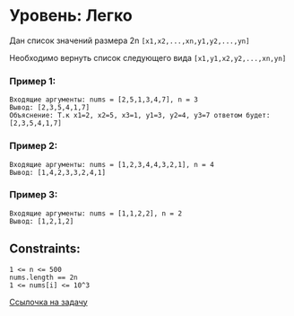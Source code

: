 # Уровень: Легко

Дан список значений размера 2n ```[x1,x2,...,xn,y1,y2,...,yn]```

Необходимо вернуть список следующего вида ```[x1,y1,x2,y2,...,xn,yn]```

### Пример 1:
```
Входящие аргументы: nums = [2,5,1,3,4,7], n = 3
Вывод: [2,3,5,4,1,7]
Объяснение: Т.к x1=2, x2=5, x3=1, y1=3, y2=4, y3=7 ответом будет: [2,3,5,4,1,7]
```
### Пример 2:
```
Входящие аргументы: nums = [1,2,3,4,4,3,2,1], n = 4
Вывод: [1,4,2,3,3,2,4,1]
```
### Пример 3:
```
Входящие аргументы: nums = [1,1,2,2], n = 2
Вывод: [1,2,1,2]
```

## Constraints:
```
1 <= n <= 500
nums.length == 2n
1 <= nums[i] <= 10^3
```

[Ссылочка на задачу](https://leetcode.com/problems/shuffle-the-array/)